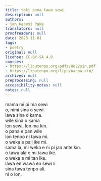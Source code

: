```yaml
---
title: toki pona tawa sewi
description: null
authors:
- jan Kapesi Pake
translators: null
proofreaders: null
date: 2023-11-01
tags:
- poetry
original: null
license: CC-BY-SA 4.0
sources:
- https://liputenpo.org/pdfs/0022sin.pdf
- https://liputenpo.org/lipu/nanpa-sin/
archives: null
preprocessing: null
accessibility-notes: null
notes: null
---
```


mama mi pi ma sewi  
o, nimi sina o sewi.  
lawa sina o kama.  
wile sina o kama  
lon sewi, lon ma kin.  
o pana e pan wile  
lon tenpo ni tawa mi.  
o weka e pali ike mi.  
sama la, mi weka e ni pi jan ante kin.  
o tawa ala e mi tawa ike.  
o weka e mi tan ike.  
lawa en wawa en sewi li  
sina tawa tenpo ali.  
ni o lon.